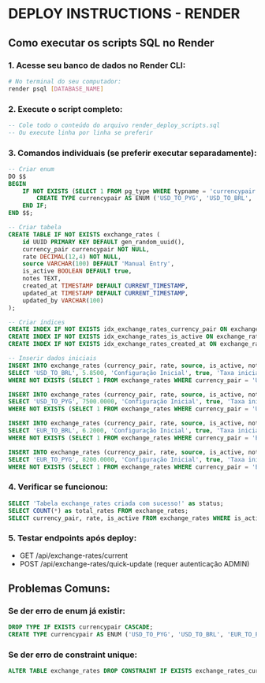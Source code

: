 # DEPLOY INSTRUCTIONS - RENDER

## Como executar os scripts SQL no Render

### 1. Acesse seu banco de dados no Render CLI:
```bash
# No terminal do seu computador:
render psql [DATABASE_NAME]
```

### 2. Execute o script completo:
```sql
-- Cole todo o conteúdo do arquivo render_deploy_scripts.sql
-- Ou execute linha por linha se preferir
```

### 3. Comandos individuais (se preferir executar separadamente):

```sql
-- Criar enum
DO $$ 
BEGIN
    IF NOT EXISTS (SELECT 1 FROM pg_type WHERE typname = 'currencypair') THEN
        CREATE TYPE currencypair AS ENUM ('USD_TO_PYG', 'USD_TO_BRL', 'EUR_TO_PYG', 'EUR_TO_BRL');
    END IF;
END $$;

-- Criar tabela
CREATE TABLE IF NOT EXISTS exchange_rates (
    id UUID PRIMARY KEY DEFAULT gen_random_uuid(),
    currency_pair currencypair NOT NULL,
    rate DECIMAL(12,4) NOT NULL,
    source VARCHAR(100) DEFAULT 'Manual Entry',
    is_active BOOLEAN DEFAULT true,
    notes TEXT,
    created_at TIMESTAMP DEFAULT CURRENT_TIMESTAMP,
    updated_at TIMESTAMP DEFAULT CURRENT_TIMESTAMP,
    updated_by VARCHAR(100)
);

-- Criar índices
CREATE INDEX IF NOT EXISTS idx_exchange_rates_currency_pair ON exchange_rates(currency_pair);
CREATE INDEX IF NOT EXISTS idx_exchange_rates_is_active ON exchange_rates(is_active);
CREATE INDEX IF NOT EXISTS idx_exchange_rates_created_at ON exchange_rates(created_at);

-- Inserir dados iniciais
INSERT INTO exchange_rates (currency_pair, rate, source, is_active, notes, updated_by)
SELECT 'USD_TO_BRL', 5.8500, 'Configuração Inicial', true, 'Taxa inicial USD para BRL', 'Sistema'
WHERE NOT EXISTS (SELECT 1 FROM exchange_rates WHERE currency_pair = 'USD_TO_BRL' AND is_active = true);

INSERT INTO exchange_rates (currency_pair, rate, source, is_active, notes, updated_by)
SELECT 'USD_TO_PYG', 7500.0000, 'Configuração Inicial', true, 'Taxa inicial USD para Guarani', 'Sistema'
WHERE NOT EXISTS (SELECT 1 FROM exchange_rates WHERE currency_pair = 'USD_TO_PYG' AND is_active = true);

INSERT INTO exchange_rates (currency_pair, rate, source, is_active, notes, updated_by)
SELECT 'EUR_TO_BRL', 6.2000, 'Configuração Inicial', true, 'Taxa inicial EUR para BRL', 'Sistema'
WHERE NOT EXISTS (SELECT 1 FROM exchange_rates WHERE currency_pair = 'EUR_TO_BRL' AND is_active = true);

INSERT INTO exchange_rates (currency_pair, rate, source, is_active, notes, updated_by)
SELECT 'EUR_TO_PYG', 8200.0000, 'Configuração Inicial', true, 'Taxa inicial EUR para Guarani', 'Sistema'
WHERE NOT EXISTS (SELECT 1 FROM exchange_rates WHERE currency_pair = 'EUR_TO_PYG' AND is_active = true);
```

### 4. Verificar se funcionou:
```sql
SELECT 'Tabela exchange_rates criada com sucesso!' as status;
SELECT COUNT(*) as total_rates FROM exchange_rates;
SELECT currency_pair, rate, is_active FROM exchange_rates WHERE is_active = true ORDER BY currency_pair;
```

### 5. Testar endpoints após deploy:
- GET /api/exchange-rates/current
- POST /api/exchange-rates/quick-update (requer autenticação ADMIN)

## Problemas Comuns:

### Se der erro de enum já existir:
```sql
DROP TYPE IF EXISTS currencypair CASCADE;
CREATE TYPE currencypair AS ENUM ('USD_TO_PYG', 'USD_TO_BRL', 'EUR_TO_PYG', 'EUR_TO_BRL');
```

### Se der erro de constraint unique:
```sql
ALTER TABLE exchange_rates DROP CONSTRAINT IF EXISTS exchange_rates_currency_pair_key;
```